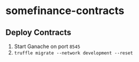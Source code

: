# somefinance-contracts

## Deploy Contracts 
1. Start Ganache on port `8545`
1. ```truffle migrate --network development --reset```
